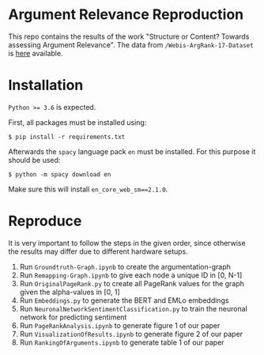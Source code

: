 # Argument Relevance Reproduction
This repo contains the results of the work "Structure or Content? Towards assessing Argument Relevance".
The data from `/Webis-ArgRank-17-Dataset` is [here](http://argumentation.bplaced.net/arguana/data) available.

# Installation
`Python >= 3.6` is expected.

First, all packages must be installed using:

    $ pip install -r requirements.txt

Afterwards the `spacy` language pack `en` must be installed. For this purpose it should be used:

    $ python -m spacy download en

Make sure this will install `en_core_web_sm==2.1.0`.

# Reproduce

It is very important to follow the steps in the given order, since otherwise the results may differ due to different hardware setups.

1. Run `Groundtruth-Graph.ipynb` to create the argumentation-graph
2. Run `Remapping-Graph.ipynb` to give each node a unique ID in [0, N-1]
3. Run `OriginalPageRank.py` to create all PageRank values for the graph given the alpha-values in [0, 1]
4. Run `Embeddings.py` to generate the BERT and EMLo embeddings
5. Run `NeuronalNetworkSentimentClassification.py` to train the neuronal network for predicting sentiment
6. Run `PageRankAnalysis.ipynb` to generate figure 1 of our paper
7. Run `VisualizationOfResults.ipynb` to generate figure 2 of our paper
8. Run `RankingOfArguments.ipynb` to generate table 1 of our paper
